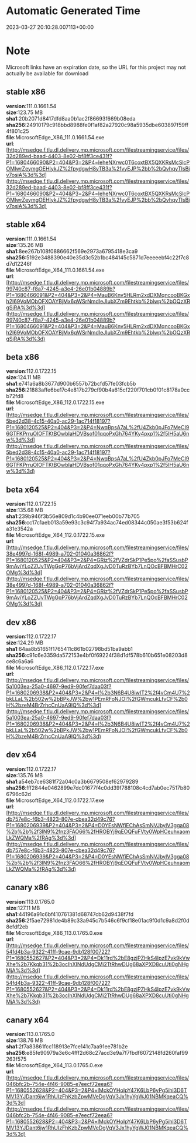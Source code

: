 # Automatic Generated Time
2023-03-27 20:10:28.007113+00:00

# Note
Microsoft links have an expiration date, so the URL for this project may not actually be available for download

## stable x86
**version**:111.0.1661.54  
**size**:123.75 MB  
**sha1**:20b2071d8417dfd8aa0b1ac2f86693f669b08eda  
**sha256**:24910179c918bbd8988fe0f1af82a27920c98a5935dbe603897f59ff4f801c25  
**file**:MicrosoftEdge_X86_111.0.1661.54.exe  
**url**:[http://msedge.f.tlu.dl.delivery.mp.microsoft.com/filestreamingservice/files/32d289ed-baad-4403-8e02-bf8ff3ce431f?P1=1680466090&P2=404&P3=2&P4=leheNXrwc0T6coxtBX5QXKRsMcSlcPOMIwrZeymgOEHIykJZ%2fpydgwH8yTB3a%2fvyEJP%2bb%2bQvhqyTIsBjv7osiA%3d%3d](http://msedge.f.tlu.dl.delivery.mp.microsoft.com/filestreamingservice/files/32d289ed-baad-4403-8e02-bf8ff3ce431f?P1=1680466090&P2=404&P3=2&P4=leheNXrwc0T6coxtBX5QXKRsMcSlcPOMIwrZeymgOEHIykJZ%2fpydgwH8yTB3a%2fvyEJP%2bb%2bQvhqyTIsBjv7osiA%3d%3d)  

## stable x64
**version**:111.0.1661.54  
**size**:135.26 MB  
**sha1**:8ee267b108f0886662f569e2973a6795418e3ca9  
**sha256**:5192e3488390e40e35d3c52b1bc484145c5871d7eeeeebf4c22f7c8d7d12246f  
**file**:MicrosoftEdge_X64_111.0.1661.54.exe  
**url**:[http://msedge.f.tlu.dl.delivery.mp.microsoft.com/filestreamingservice/files/99740c87-f8a7-4245-a3e4-26e01b04889b?P1=1680466091&P2=404&P3=2&P4=MauB6Knv5HLRm2xdDXMqncooBKGxh2I69VoMObOFXOAYBjMx6qWSrNmdIeJIubXZm9Ehtkb%2blwp%2bOQzXRgSjRA%3d%3d](http://msedge.f.tlu.dl.delivery.mp.microsoft.com/filestreamingservice/files/99740c87-f8a7-4245-a3e4-26e01b04889b?P1=1680466091&P2=404&P3=2&P4=MauB6Knv5HLRm2xdDXMqncooBKGxh2I69VoMObOFXOAYBjMx6qWSrNmdIeJIubXZm9Ehtkb%2blwp%2bOQzXRgSjRA%3d%3d)  

## beta x86
**version**:112.0.1722.15  
**size**:124.11 MB  
**sha1**:e741a6a8b3677d900b6557b72bcfd57fe03fcb5b  
**sha256**:21883affe6be17c4e817b279cf90b4a615cf220f701cb0f01c8178a0ccb72fd8  
**file**:MicrosoftEdge_X86_112.0.1722.15.exe  
**url**:[http://msedge.f.tlu.dl.delivery.mp.microsoft.com/filestreamingservice/files/5bed2d38-4c15-40a0-ac29-1ac714f18197?P1=1680120525&P2=404&P3=2&P4=NwqBpsA7aL%2fU4Zkb0pJFo7MeCI96GTFKPrruOIOFTKtBOwbIaHDVBsof01qqoPxGh764YKy4pxp1%2f5IH5aU6nw%3d%3d](http://msedge.f.tlu.dl.delivery.mp.microsoft.com/filestreamingservice/files/5bed2d38-4c15-40a0-ac29-1ac714f18197?P1=1680120525&P2=404&P3=2&P4=NwqBpsA7aL%2fU4Zkb0pJFo7MeCI96GTFKPrruOIOFTKtBOwbIaHDVBsof01qqoPxGh764YKy4pxp1%2f5IH5aU6nw%3d%3d)  

## beta x64
**version**:112.0.1722.15  
**size**:135.68 MB  
**sha1**:239b946f3b56e809d1c4b90ee071eeb00b77b705  
**sha256**:cc17c1aeb013a59e93c3c94f7a934ac74ed08344c050ae3f53b624fa31e3542a  
**file**:MicrosoftEdge_X64_112.0.1722.15.exe  
**url**:[http://msedge.f.tlu.dl.delivery.mp.microsoft.com/filestreamingservice/files/38e4997d-168f-4989-a702-01040a36862f?P1=1680120525&P2=404&P3=2&P4=GRiz%2fVZdrSkP1Pe5po%2faSSusbP9mAviYLoZZUvTWgGqP76bVjArdZqdXgJvD0TuRzBYb7LnQOcBFBMHrC02OMg%3d%3d](http://msedge.f.tlu.dl.delivery.mp.microsoft.com/filestreamingservice/files/38e4997d-168f-4989-a702-01040a36862f?P1=1680120525&P2=404&P3=2&P4=GRiz%2fVZdrSkP1Pe5po%2faSSusbP9mAviYLoZZUvTWgGqP76bVjArdZqdXgJvD0TuRzBYb7LnQOcBFBMHrC02OMg%3d%3d)  

## dev x86
**version**:112.0.1722.17  
**size**:124.29 MB  
**sha1**:64aa8b51651f1765411c861b02798bd51ba9abb1  
**sha256**:c91c6e3359da572153e4bf0f69224f38d1df578b610b651e08203d8ce8c6a6a6  
**file**:MicrosoftEdge_X86_112.0.1722.17.exe  
**url**:[http://msedge.f.tlu.dl.delivery.mp.microsoft.com/filestreamingservice/files/5a1003ea-25a0-4697-9ed9-90fef7daa03f?P1=1680206938&P2=404&P3=2&P4=l%2b3N6B4U8iwIT2%2f4vCm4U7%2bkLLaL%2b502w%2bBPkJW%2bw1PEmRFoNJOI%2fGWmcukLfvCF%2b0H%2bzeM4BrZrhcCnUaA9IQ%3d%3d](http://msedge.f.tlu.dl.delivery.mp.microsoft.com/filestreamingservice/files/5a1003ea-25a0-4697-9ed9-90fef7daa03f?P1=1680206938&P2=404&P3=2&P4=l%2b3N6B4U8iwIT2%2f4vCm4U7%2bkLLaL%2b502w%2bBPkJW%2bw1PEmRFoNJOI%2fGWmcukLfvCF%2b0H%2bzeM4BrZrhcCnUaA9IQ%3d%3d)  

## dev x64
**version**:112.0.1722.17  
**size**:135.76 MB  
**sha1**:a54eb7ce6381f72a04c0a3b6679508ef62979289  
**sha256**:fff2844e0462899e7dc01677f4c0dd39f788108c4cd7ab0ec7517b806796c62d  
**file**:MicrosoftEdge_X64_112.0.1722.17.exe  
**url**:[http://msedge.f.tlu.dl.delivery.mp.microsoft.com/filestreamingservice/files/db757e8c-f6b3-4823-807e-cbea32d49c76?P1=1680206939&P2=404&P3=2&P4=D0YEsNWfiEChAsSmNVJbylV3gga08%2b%2b%2f3lN9%2fnz3FAO66%2fHROBYj9qEOQFuFVty0WpHCeuhxaomLkZWQMa%2fRAg%3d%3d](http://msedge.f.tlu.dl.delivery.mp.microsoft.com/filestreamingservice/files/db757e8c-f6b3-4823-807e-cbea32d49c76?P1=1680206939&P2=404&P3=2&P4=D0YEsNWfiEChAsSmNVJbylV3gga08%2b%2b%2f3lN9%2fnz3FAO66%2fHROBYj9qEOQFuFVty0WpHCeuhxaomLkZWQMa%2fRAg%3d%3d)  

## canary x86
**version**:113.0.1765.0  
**size**:127.11 MB  
**sha1**:44196a91c6bf410761381d68747cb62d9438f7fd  
**sha256**:2f5ae72981de4b89c33a945c7b546c6f9cf18e01ac9f0d1c9a8d2f0d8efdf2eb  
**file**:MicrosoftEdge_X86_113.0.1765.0.exe  
**url**:[http://msedge.f.tlu.dl.delivery.mp.microsoft.com/filestreamingservice/files/54fd4b3a-9322-41ff-9cae-9db128f00722?P1=1680552627&P2=404&P3=2&P4=Dk11rd%2bE8gzjPZHkS4IpzE7vk9kVwXhe%2b7Kkqb31%2b3ocIhXINdUdgCMi2TtRhwDUg68aXPXD8cuUti0gNHgMjA%3d%3d](http://msedge.f.tlu.dl.delivery.mp.microsoft.com/filestreamingservice/files/54fd4b3a-9322-41ff-9cae-9db128f00722?P1=1680552627&P2=404&P3=2&P4=Dk11rd%2bE8gzjPZHkS4IpzE7vk9kVwXhe%2b7Kkqb31%2b3ocIhXINdUdgCMi2TtRhwDUg68aXPXD8cuUti0gNHgMjA%3d%3d)  

## canary x64
**version**:113.0.1765.0  
**size**:138.76 MB  
**sha1**:2f7a83861fcc118913e7fce141c7aa91ee781b2e  
**sha256**:e85fe90979a3e6c4fff2d68c27acd3e9a7f7fbdf6072148fd260faf99263f575  
**file**:MicrosoftEdge_X64_113.0.1765.0.exe  
**url**:[http://msedge.f.tlu.dl.delivery.mp.microsoft.com/filestreamingservice/files/046bfc2b-754e-4f46-9085-e7eecf72eea6?P1=1680552628&P2=404&P3=2&P4=lMckOYHoIpY47K6LbP6yPg5ihl3D6TMV13YJDant6jw1RhUIzFhKzbZpwMVeDgVqV3Jx1hyYgWJ01NBMKqeaCQ%3d%3d](http://msedge.f.tlu.dl.delivery.mp.microsoft.com/filestreamingservice/files/046bfc2b-754e-4f46-9085-e7eecf72eea6?P1=1680552628&P2=404&P3=2&P4=lMckOYHoIpY47K6LbP6yPg5ihl3D6TMV13YJDant6jw1RhUIzFhKzbZpwMVeDgVqV3Jx1hyYgWJ01NBMKqeaCQ%3d%3d)  

